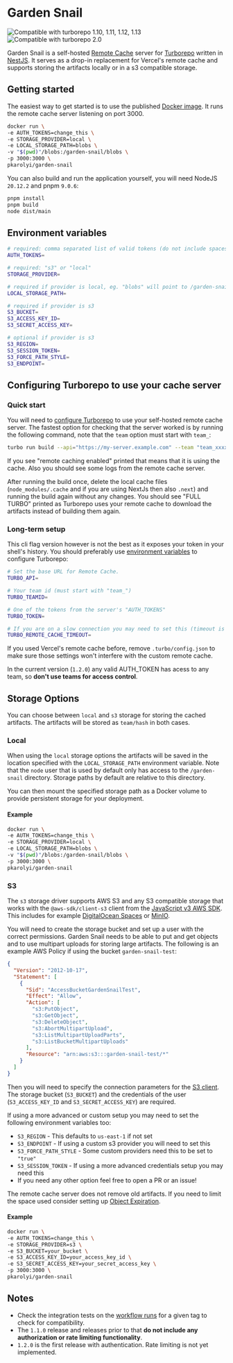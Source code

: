 # Garden Snail

![Compatible with turborepo 1.10, 1.11, 1.12, 1.13](https://img.shields.io/badge/turborepo-1.10_1.11_1.12_1.13-blue?style=for-the-badge&logo=turborepo&logoColor=white) ![Compatible with turborepo 2.0](https://img.shields.io/badge/turborepo-2.0-blue?style=for-the-badge&logo=turborepo&logoColor=white)

Garden Snail is a self-hosted [Remote Cache](https://turbo.build/repo/docs/core-concepts/remote-caching#self-hosting) server for [Turborepo](https://turbo.build/repo) written in [NestJS](https://nestjs.com/). It serves as a drop-in replacement for Vercel's remote cache and supports storing the artifacts locally or in a s3 compatible storage.

## Getting started

The easiest way to get started is to use the published [Docker image](https://hub.docker.com/r/pkarolyi/garden-snail). It runs the remote cache server listening on port 3000.

```sh
docker run \
-e AUTH_TOKENS=change_this \
-e STORAGE_PROVIDER=local \
-e LOCAL_STORAGE_PATH=blobs \
-v "$(pwd)"/blobs:/garden-snail/blobs \
-p 3000:3000 \
pkarolyi/garden-snail
```

You can also build and run the application yourself, you will need NodeJS `20.12.2` and pnpm `9.0.6`:

```sh
pnpm install
pnpm build
node dist/main
```

## Environment variables

```sh
# required: comma separated list of valid tokens (do not include spaces), eg. "token1,token2,token3"
AUTH_TOKENS=

# required: "s3" or "local"
STORAGE_PROVIDER=

# required if provider is local, eg. "blobs" will point to /garden-snail/blobs in the container
LOCAL_STORAGE_PATH=

# required if provider is s3
S3_BUCKET=
S3_ACCESS_KEY_ID=
S3_SECRET_ACCESS_KEY=

# optional if provider is s3
S3_REGION=
S3_SESSION_TOKEN=
S3_FORCE_PATH_STYLE=
S3_ENDPOINT=
```

## Configuring Turborepo to use your cache server

### Quick start

You will need to [configure Turborepo](https://turbo.build/repo/docs/core-concepts/remote-caching#self-hosting) to use your self-hosted remote cache server. The fastest option for checking that the server worked is by running the following command, note that the `team` option must start with `team_`:

```sh
turbo run build --api="https://my-server.example.com" --team "team_xxxx" --token="a_valid_auth_token"
```

If you see "remote caching enabled" printed that means that it is using the cache. Also you should see some logs from the remote cache server.

After running the build once, delete the local cache files (`node_modules/.cache` and if you are using NextJs then also `.next`) and running the build again without any changes. You should see "FULL TURBO" printed as Turborepo uses your remote cache to download the artifacts instead of building them again.

### Long-term setup

This cli flag version however is not the best as it exposes your token in your shell's history. You should preferably use [environment variables](https://turbo.build/repo/docs/reference/system-variables) to configure Turborepo:

```sh
# Set the base URL for Remote Cache.
TURBO_API=

# Your team id (must start with "team_")
TURBO_TEAMID=

# One of the tokens from the server's "AUTH_TOKENS"
TURBO_TOKEN=

# If you are on a slow connection you may need to set this (timeout is in seconds, defaults to 60)
TURBO_REMOTE_CACHE_TIMEOUT=
```

If you used Vercel's remote cache before, remove `.turbo/config.json` to make sure those settings won't interfere with the custom remote cache.

In the current version (`1.2.0`) any valid AUTH_TOKEN has acess to any team, so **don't use teams for access control**.

## Storage Options

You can choose between `local` and `s3` storage for storing the cached artifacts. The artifacts will be stored as `team/hash` in both cases.

### Local

When using the `local` storage options the artifacts will be saved in the location specified with the `LOCAL_STORAGE_PATH` environment variable. Note that the `node` user that is used by default only has access to the `/garden-snail` directory. Storage paths by default are relative to this directory.

You can then mount the specified storage path as a Docker volume to provide persistent storage for your deployment.

#### Example

```sh
docker run \
-e AUTH_TOKENS=change_this \
-e STORAGE_PROVIDER=local \
-e LOCAL_STORAGE_PATH=blobs \
-v "$(pwd)"/blobs:/garden-snail/blobs \
-p 3000:3000 \
pkarolyi/garden-snail
```

### S3

The `s3` storage driver supports AWS S3 and any S3 compatible storage that works with the `@aws-sdk/client-s3` client from the [JavaScript v3 AWS SDK](https://docs.aws.amazon.com/AWSJavaScriptSDK/v3/latest/introduction/). This includes for example [DigitalOcean Spaces](https://www.digitalocean.com/products/spaces) or [MinIO](https://min.io/).

You will need to create the storage bucket and set up a user with the correct permissions. Garden Snail needs to be able to put and get objects and to use multipart uploads for storing large artifacts. The following is an example AWS Policy if using the bucket `garden-snail-test`:

```json
{
  "Version": "2012-10-17",
  "Statement": [
    {
      "Sid": "AccessBucketGardenSnailTest",
      "Effect": "Allow",
      "Action": [
        "s3:PutObject",
        "s3:GetObject",
        "s3:DeleteObject",
        "s3:AbortMultipartUpload",
        "s3:ListMultipartUploadParts",
        "s3:ListBucketMultipartUploads"
      ],
      "Resource": "arn:aws:s3:::garden-snail-test/*"
    }
  ]
}
```

Then you will need to specify the connection parameters for the [S3 client](https://docs.aws.amazon.com/AWSJavaScriptSDK/v3/latest/Package/-aws-sdk-client-s3/). The storage bucket (`S3_BUCKET`) and the credentials of the user (`S3_ACCESS_KEY_ID` and `S3_SECRET_ACCESS_KEY`) are required.

If using a more advanced or custom setup you may need to set the following environment variables too:

- `S3_REGION` - This defaults to `us-east-1` if not set
- `S3_ENDPOINT` - If using a custom s3 provider you will need to set this
- `S3_FORCE_PATH_STYLE` - Some custom providers need this to be set to `"true"`
- `S3_SESSION_TOKEN` - If using a more advanced credentials setup you may need this
- If you need any other option feel free to open a PR or an issue!

The remote cache server does not remove old artifacts. If you need to limit the space used consider setting up [Object Expiration](https://docs.aws.amazon.com/AmazonS3/latest/userguide/lifecycle-expire-general-considerations.html).

#### Example

```sh
docker run \
-e AUTH_TOKENS=change_this \
-e STORAGE_PROVIDER=s3 \
-e S3_BUCKET=your_bucket \
-e S3_ACCESS_KEY_ID=your_access_key_id \
-e S3_SECRET_ACCESS_KEY=your_secret_access_key \
-p 3000:3000 \
pkarolyi/garden-snail
```

## Notes

- Check the integration tests on the [workflow runs](https://github.com/pkarolyi/garden-snail/actions/) for a given tag to check for compatibility.
- The `1.1.0` release and releases prior to that **do not include any authorization or rate limiting functionality**.
- `1.2.0` is the first release with authentication. Rate limiting is not yet implemented.
